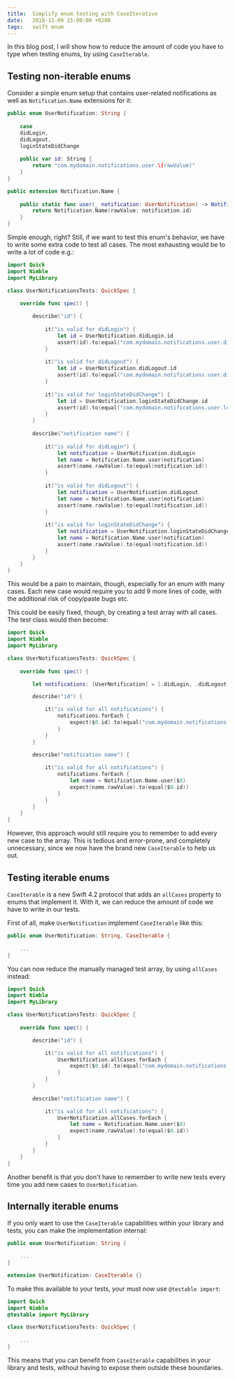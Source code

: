 ```yaml
---
title:  Simplify enum testing with CaseIterative
date:   2018-11-09 15:00:00 +0200
tags:	swift enum
---
```


In this blog post, I will show how to reduce the amount of code you have to type
when testing enums, by using `CaseIterable`.


## Testing non-iterable enums

Consider a simple enum setup that contains user-related notifications as well as
`Notification.Name` extensions for it:

```swift
public enum UserNotification: String {
    
    case
    didLogin,
    didLogout,
    loginStateDidChange
    
    public var id: String {
        return "com.mydomain.notifications.user.\(rawValue)"
    }
}

public extension Notification.Name {
    
    public static func user(_ notification: UserNotification) -> Notification.Name {
        return Notification.Name(rawValue: notification.id)
    }
}
```

Simple enough, right? Still, if we want to test this enum's behavior, we have to
write some extra code to test all cases. The most exhausting would be to write a
lot of code e.g.:

```swift
import Quick
import Nimble
import MyLibrary

class UserNotificationsTests: QuickSpec {
    
    override func spec() {

        describe("id") {
            
            it("is valid for didLogin") {
                let id = UserNotification.didLogin.id
                assert(id).to(equal("com.mydomain.notifications.user.didLogin"))
            }
            
            it("is valid for didLogout") {
                let id = UserNotification.didLogout.id
                assert(id).to(equal("com.mydomain.notifications.user.didLogout"))
            }
            
            it("is valid for loginStateDidChange") {
                let id = UserNotification.loginStateDidChange.id
                assert(id).to(equal("com.mydomain.notifications.user.loginStateDidChange"))
            }
        }
        
        describe("notification name") {
            
            it("is valid for didLogin") {
                let notification = UserNotification.didLogin
                let name = Notification.Name.user(notification)
                assert(name.rawValue).to(equal(notification.id))
            }
            
            it("is valid for didLogout") {
                let notification = UserNotification.didLogout
                let name = Notification.Name.user(notification)
                assert(name.rawValue).to(equal(notification.id))
            }
            
            it("is valid for loginStateDidChange") {
                let notification = UserNotification.loginStateDidChange
                let name = Notification.Name.user(notification)
                assert(name.rawValue).to(equal(notification.id))
            }
        }
    }
}
```

This would be a pain to maintain, though, especially for an enum with many cases.
Each new case would require you to add 9 more lines of code, with the additional
risk of copy/paste bugs etc.

This could be easily fixed, though, by creating a test array with all cases. The
test class would then become:

```swift
import Quick
import Nimble
import MyLibrary

class UserNotificationsTests: QuickSpec {
    
    override func spec() {

        let notifications: [UserNotification] = [.didLogin, .didLogout, .loginStateDidChange]

        describe("id") {

            it("is valid for all notifications") {
                notifications.forEach {
                    expect($0.id).to(equal("com.mydomain.notifications.user.\($0.rawValue)"))
                }
            }
        }
        
        describe("notification name") {

            it("is valid for all notifications") {
                notifications.forEach {
                    let name = Notification.Name.user($0)
                    expect(name.rawValue).to(equal($0.id))
                }
            }
        }
    }
}
```

However, this approach would still require you to remember to add every new case
to the array. This is tedious and error-prone, and completely unnecessary, since
we now have the brand new `CaseIterable` to help us out.


## Testing iterable enums

`CaseIterable` is a new Swift 4.2 protocol that adds an `allCases` property to
enums that implement it. With it, we can reduce the amount of code we have to
write in our tests.

First of all, make `UserNotification` implement `CaseIterable` like this:

```swift
public enum UserNotification: String, CaseIterable {
    
    ...
}
```

You can now reduce the manually managed test array, by using `allCases` instead:

```swift
import Quick
import Nimble
import MyLibrary

class UserNotificationsTests: QuickSpec {
    
    override func spec() {

        describe("id") {

            it("is valid for all notifications") {
                UserNotification.allCases.forEach {
                    expect($0.id).to(equal("com.mydomain.notifications.user.\($0.rawValue)"))
                }
            }
        }
        
        describe("notification name") {

            it("is valid for all notifications") {
                UserNotification.allCases.forEach {
                    let name = Notification.Name.user($0)
                    expect(name.rawValue).to(equal($0.id))
                }
            }
        }
    }
}
```

Another benefit is that you don't have to remember to write new tests every time
you add new cases to `UserNotification`.


## Internally iterable enums

If you only want to use the `CaseIterable` capabilities within your library and
tests, you can make the implementation internal:


```swift
public enum UserNotification: String {   

    ...
}

extension UserNotification: CaseIterable {}
```

To make this available to your tests, your must now use `@testable import`:

```swift
import Quick
import Nimble
@testable import MyLibrary

class UserNotificationsTests: QuickSpec {
    
    ...
}
```

This means that you can benefit from `CaseIterable` capabilities in your library
and tests, without having to expose them outside these boundaries.


